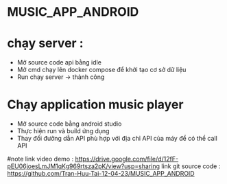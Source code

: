 # MUSIC_APP_ANDROID
# chạy server :

-   Mở source code api bằng idle
-   Mở cmd chạy lên docker compose để khởi tạo cơ sở dữ liệu
-   Run chạy server -> thành công

# Chạy application music player

-   Mở source code bằng android studio
-   Thực hiện run và build ứng dụng
-   Thay đổi đưởng dẫn API phù hợp với địa chỉ API của máy để có thể call API

#note
link video demo : https://drive.google.com/file/d/12fF-pEU06joesLmJM1qKg969rtsza2pK/view?usp=sharing
link git source code : https://github.com/Tran-Huu-Tai-12-04-23/MUSIC_APP_ANDROID

